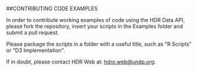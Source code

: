 ##CONTRIBUTING CODE EXAMPLES

In order to contribute working examples of code using the HDR Data API, please fork the repository, insert your scripts in the Examples folder and submit a pull request.

Please package the scripts in a folder with a useful title, such as "R Scripts" or "D3 Implementation".

If in doubt, please contact HDR Web at: hdro.web@undp.org.
